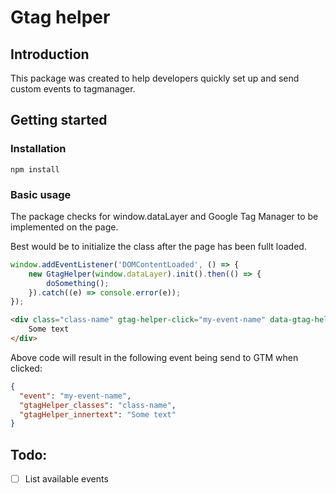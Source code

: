 # Gtag helper

## Introduction

This package was created to help developers quickly set up and send custom events to tagmanager.

## Getting started

### Installation

`npm install`

### Basic usage

The package checks for window.dataLayer and Google Tag Manager to be implemented on the page.

Best would be to initialize the class after the page has been fullt loaded.

```javascript
window.addEventListener('DOMContentLoaded', () => {
    new GtagHelper(window.dataLayer).init().then(() => {
        doSomething();
    }).catch((e) => console.error(e));
});
```

```html
<div class="class-name" gtag-helper-click="my-event-name" data-gtag-helper-classes data-gtag-helper-innertext>
    Some text
</div>
```

Above code will result in the following event being send to GTM when clicked:

```json
{
  "event": "my-event-name",
  "gtagHelper_classes": "class-name",
  "gtagHelper_innertext": "Some text"
}
```

## Todo:

- [ ] List available events
